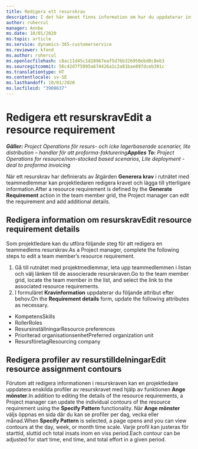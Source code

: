 ```yaml
---
title: Redigera ett resurskrav
description: I det här ämnet finns information om hur du uppdaterar information om resurskrav.
author: ruhercul
manager: Annbe
ms.date: 10/01/2020
ms.topic: article
ms.service: dynamics-365-customerservice
ms.reviewer: kfend
ms.author: ruhercul
ms.openlocfilehash: c8ac11d45c1d28967eaf5d76b326950ebd0c8eb3
ms.sourcegitcommit: 56c42d7f5995a674426a1c2a81bae897dceb391c
ms.translationtype: HT
ms.contentlocale: sv-SE
ms.lasthandoff: 10/01/2020
ms.locfileid: "3908637"
---
```

# <a name="edit-a-resource-requirement"></a><span data-ttu-id="429ea-103">Redigera ett resurskrav</span><span class="sxs-lookup"><span data-stu-id="429ea-103">Edit a resource requirement</span></span>

<span data-ttu-id="429ea-104">_**Gäller:** Project Operations för resurs- och icke lagerbaserade scenarier, lite distribution – handlar för att proforma-fakturering_</span><span class="sxs-lookup"><span data-stu-id="429ea-104">_**Applies To:** Project Operations for resource/non-stocked based scenarios, Lite deployment - deal to proforma invoicing_</span></span>

<span data-ttu-id="429ea-105">När ett resurskrav har definierats av åtgärden **Generera krav** i rutnätet med teammedlemmar kan projektledaren redigera kravet och lägga till ytterligare information.</span><span class="sxs-lookup"><span data-stu-id="429ea-105">After a resource requirement is defined by the **Generate Requirement** action in the team member grid, the Project manager can edit the requirement and add additional details.</span></span>

## <a name="edit-resource-requirement-details"></a><span data-ttu-id="429ea-106">Redigera information om resurskrav</span><span class="sxs-lookup"><span data-stu-id="429ea-106">Edit resource requirement details</span></span>

<span data-ttu-id="429ea-107">Som projektledare kan du utföra följande steg för att redigera en teammedlems resurskrav.</span><span class="sxs-lookup"><span data-stu-id="429ea-107">As a Project manager, complete the following steps to edit a team member’s resource requirement.</span></span>

1. <span data-ttu-id="429ea-108">Gå till rutnätet med projektmedlemmar, leta upp teammedlemmen i listan och välj länken till de associerade resurskraven.</span><span class="sxs-lookup"><span data-stu-id="429ea-108">Go to the team member grid, locate the team member in the list, and select the link to the associated resource requirements.</span></span>
2. <span data-ttu-id="429ea-109">I formuläret **Kravinformation** uppdaterar du följande attribut efter behov.</span><span class="sxs-lookup"><span data-stu-id="429ea-109">On the **Requirement details** form, update the following attributes as necessary.</span></span>

- <span data-ttu-id="429ea-110">Kompetens</span><span class="sxs-lookup"><span data-stu-id="429ea-110">Skills</span></span>
- <span data-ttu-id="429ea-111">Roller</span><span class="sxs-lookup"><span data-stu-id="429ea-111">Roles</span></span>
- <span data-ttu-id="429ea-112">Resursinställningar</span><span class="sxs-lookup"><span data-stu-id="429ea-112">Resource preferences</span></span>
- <span data-ttu-id="429ea-113">Prioriterad organisationsenhet</span><span class="sxs-lookup"><span data-stu-id="429ea-113">Preferred organization unit</span></span>
- <span data-ttu-id="429ea-114">Resursföretag</span><span class="sxs-lookup"><span data-stu-id="429ea-114">Resourcing company</span></span>

## <a name="edit-resource-assignment-contours"></a><span data-ttu-id="429ea-115">Redigera profiler av resurstilldelningar</span><span class="sxs-lookup"><span data-stu-id="429ea-115">Edit resource assignment contours</span></span>

<span data-ttu-id="429ea-116">Förutom att redigera informationen i resurskraven kan en projektledare uppdatera enskilda profiler av resurskravet med hjälp av funktionen **Ange mönster**.</span><span class="sxs-lookup"><span data-stu-id="429ea-116">In addition to editing the details of the resource requirements, a Project manager can update the individual contours of the resource requirement using the **Specify Pattern** functionality.</span></span> <span data-ttu-id="429ea-117">När **Ange mönster** väljs öppnas en sida där du kan se profiler per dag, vecka eller månad.</span><span class="sxs-lookup"><span data-stu-id="429ea-117">When **Specify Pattern** is selected, a page opens and you can view contours at the day, week, or month time scale.</span></span> <span data-ttu-id="429ea-118">Varje profil kan justeras för starttid, sluttid och total insats inom en viss period.</span><span class="sxs-lookup"><span data-stu-id="429ea-118">Each contour can be adjusted for start time, end time, and total effort in a given period.</span></span>